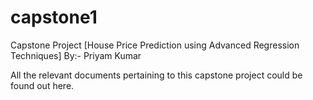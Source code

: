 # capstone1
Capstone Project [House Price Prediction using Advanced Regression Techniques]
By:- Priyam Kumar

All the relevant documents pertaining to this capstone project could be found out here.

